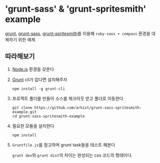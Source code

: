 # 'grunt-sass' & 'grunt-spritesmith' example

[grunt](http://gruntjs.com),
[grunt-sass](http://github.com/sindresorhus/grunt-sass),
[grunt-spritesmith](http://github.com/Ensighten/grunt-spritesmith)를 이용해 `ruby-sass + compass` 환경을 대체하기 위한 예제

## 따라해보기

1. [Node.js](http://nodejs.org) 환경을 갖춘다

2. [Grunt](http://gruntjs.com/) cli가 없다면 설치해주자
    ```shell
    npm install -g grunt-cli
    ```

2. 프로젝트 폴더를 만들어 소스를 체크아웃 받고 폴더로 이동한다 

    ```shell
    git clone https://github.com/arkist/grunt-sass-spritesmith-example.git
    cd grunt-sass-spritesmith-example
    ```

3. 필요한 모듈을 설치한다

    ```shell
    npm install
    ```

4. `Gruntfile.js`를 참고하며 grunt task들을 테스트 해본다

    `grunt dev`와 `grunt dist`의 차이는 완성되는 css 코드의 형태이다.